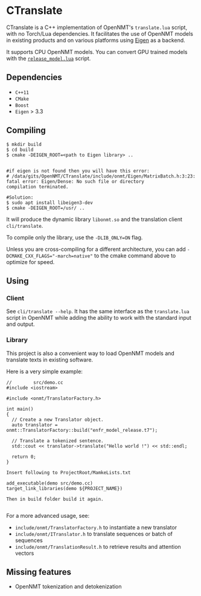 # CTranslate

CTranslate is a C++ implementation of OpenNMT's `translate.lua` script, with no Torch/Lua dependencies. It facilitates the use of OpenNMT models in existing products and on various platforms using [Eigen](http://eigen.tuxfamily.org) as a backend.

It supports CPU OpenNMT models. You can convert GPU trained models with the [`release_model.lua`](https://github.com/OpenNMT/OpenNMT/tree/master/tools#release-model) script.

## Dependencies

* `C++11`
* `CMake`
* `Boost`
* `Eigen` > 3.3

## Compiling

```
$ mkdir build
$ cd build
$ cmake -DEIGEN_ROOT=<path to Eigen library> ..


#if eigen is not found then you will have this error:
# /data/gits/OpenNMT/CTranslate/include/onmt/Eigen/MatrixBatch.h:3:23: fatal error: Eigen/Dense: No such file or directory
compilation terminated.

#Solution:
$ sudo apt install libeigen3-dev
$ cmake -DEIGEN_ROOT=/usr/ ..

```

It will produce the dynamic library `libonmt.so` and the translation client `cli/translate`.

To compile only the library, use the `-DLIB_ONLY=ON` flag.

Unless you are cross-compiling for a different architecture, you can add `-DCMAKE_CXX_FLAGS="-march=native"` to the cmake command above to optimize for speed.

## Using

### Client

See `cli/translate --help`. It has the same interface as the `translate.lua` script in OpenNMT while adding the ability to work with the standard input and output.

### Library

This project is also a convenient way to load OpenNMT models and translate texts in existing software.

Here is a very simple example:

```
//        src/demo.cc
#include <iostream>

#include <onmt/TranslatorFactory.h>

int main()
{
  // Create a new Translator object.
  auto translator = onmt::TranslatorFactory::build("enfr_model_release.t7");

  // Translate a tokenized sentence.
  std::cout << translator->translate("Hello world !") << std::endl;

  return 0;
}

Insert following to ProjectRoot/MamkeLists.txt

add_executable(demo src/demo.cc)
target_link_libraries(demo ${PROJECT_NAME})

Then in build folder build it again.


```

For a more advanced usage, see:

* `include/onmt/TranslatorFactory.h` to instantiate a new translator
* `include/onmt/ITranslator.h` to translate sequences or batch of sequences
* `include/onmt/TranslationResult.h` to retrieve results and attention vectors

## Missing features

* OpenNMT tokenization and detokenization
